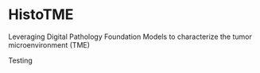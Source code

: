 # HistoTME
Leveraging Digital Pathology Foundation Models to characterize the tumor microenvironment (TME)

Testing
